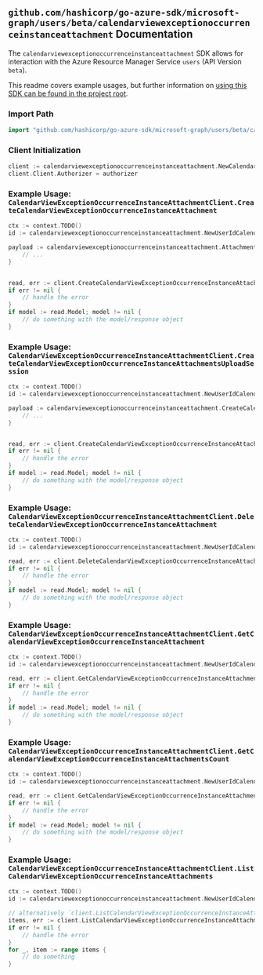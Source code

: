 
## `github.com/hashicorp/go-azure-sdk/microsoft-graph/users/beta/calendarviewexceptionoccurrenceinstanceattachment` Documentation

The `calendarviewexceptionoccurrenceinstanceattachment` SDK allows for interaction with the Azure Resource Manager Service `users` (API Version `beta`).

This readme covers example usages, but further information on [using this SDK can be found in the project root](https://github.com/hashicorp/go-azure-sdk/tree/main/docs).

### Import Path

```go
import "github.com/hashicorp/go-azure-sdk/microsoft-graph/users/beta/calendarviewexceptionoccurrenceinstanceattachment"
```


### Client Initialization

```go
client := calendarviewexceptionoccurrenceinstanceattachment.NewCalendarViewExceptionOccurrenceInstanceAttachmentClientWithBaseURI("https://management.azure.com")
client.Client.Authorizer = authorizer
```


### Example Usage: `CalendarViewExceptionOccurrenceInstanceAttachmentClient.CreateCalendarViewExceptionOccurrenceInstanceAttachment`

```go
ctx := context.TODO()
id := calendarviewexceptionoccurrenceinstanceattachment.NewUserIdCalendarViewIdExceptionOccurrenceIdInstanceID("userIdValue", "eventIdValue", "eventId1Value", "eventId2Value")

payload := calendarviewexceptionoccurrenceinstanceattachment.Attachment{
	// ...
}


read, err := client.CreateCalendarViewExceptionOccurrenceInstanceAttachment(ctx, id, payload)
if err != nil {
	// handle the error
}
if model := read.Model; model != nil {
	// do something with the model/response object
}
```


### Example Usage: `CalendarViewExceptionOccurrenceInstanceAttachmentClient.CreateCalendarViewExceptionOccurrenceInstanceAttachmentsUploadSession`

```go
ctx := context.TODO()
id := calendarviewexceptionoccurrenceinstanceattachment.NewUserIdCalendarViewIdExceptionOccurrenceIdInstanceID("userIdValue", "eventIdValue", "eventId1Value", "eventId2Value")

payload := calendarviewexceptionoccurrenceinstanceattachment.CreateCalendarViewExceptionOccurrenceInstanceAttachmentsUploadSessionRequest{
	// ...
}


read, err := client.CreateCalendarViewExceptionOccurrenceInstanceAttachmentsUploadSession(ctx, id, payload)
if err != nil {
	// handle the error
}
if model := read.Model; model != nil {
	// do something with the model/response object
}
```


### Example Usage: `CalendarViewExceptionOccurrenceInstanceAttachmentClient.DeleteCalendarViewExceptionOccurrenceInstanceAttachment`

```go
ctx := context.TODO()
id := calendarviewexceptionoccurrenceinstanceattachment.NewUserIdCalendarViewIdExceptionOccurrenceIdInstanceIdAttachmentID("userIdValue", "eventIdValue", "eventId1Value", "eventId2Value", "attachmentIdValue")

read, err := client.DeleteCalendarViewExceptionOccurrenceInstanceAttachment(ctx, id, calendarviewexceptionoccurrenceinstanceattachment.DefaultDeleteCalendarViewExceptionOccurrenceInstanceAttachmentOperationOptions())
if err != nil {
	// handle the error
}
if model := read.Model; model != nil {
	// do something with the model/response object
}
```


### Example Usage: `CalendarViewExceptionOccurrenceInstanceAttachmentClient.GetCalendarViewExceptionOccurrenceInstanceAttachment`

```go
ctx := context.TODO()
id := calendarviewexceptionoccurrenceinstanceattachment.NewUserIdCalendarViewIdExceptionOccurrenceIdInstanceIdAttachmentID("userIdValue", "eventIdValue", "eventId1Value", "eventId2Value", "attachmentIdValue")

read, err := client.GetCalendarViewExceptionOccurrenceInstanceAttachment(ctx, id, calendarviewexceptionoccurrenceinstanceattachment.DefaultGetCalendarViewExceptionOccurrenceInstanceAttachmentOperationOptions())
if err != nil {
	// handle the error
}
if model := read.Model; model != nil {
	// do something with the model/response object
}
```


### Example Usage: `CalendarViewExceptionOccurrenceInstanceAttachmentClient.GetCalendarViewExceptionOccurrenceInstanceAttachmentsCount`

```go
ctx := context.TODO()
id := calendarviewexceptionoccurrenceinstanceattachment.NewUserIdCalendarViewIdExceptionOccurrenceIdInstanceID("userIdValue", "eventIdValue", "eventId1Value", "eventId2Value")

read, err := client.GetCalendarViewExceptionOccurrenceInstanceAttachmentsCount(ctx, id, calendarviewexceptionoccurrenceinstanceattachment.DefaultGetCalendarViewExceptionOccurrenceInstanceAttachmentsCountOperationOptions())
if err != nil {
	// handle the error
}
if model := read.Model; model != nil {
	// do something with the model/response object
}
```


### Example Usage: `CalendarViewExceptionOccurrenceInstanceAttachmentClient.ListCalendarViewExceptionOccurrenceInstanceAttachments`

```go
ctx := context.TODO()
id := calendarviewexceptionoccurrenceinstanceattachment.NewUserIdCalendarViewIdExceptionOccurrenceIdInstanceID("userIdValue", "eventIdValue", "eventId1Value", "eventId2Value")

// alternatively `client.ListCalendarViewExceptionOccurrenceInstanceAttachments(ctx, id, calendarviewexceptionoccurrenceinstanceattachment.DefaultListCalendarViewExceptionOccurrenceInstanceAttachmentsOperationOptions())` can be used to do batched pagination
items, err := client.ListCalendarViewExceptionOccurrenceInstanceAttachmentsComplete(ctx, id, calendarviewexceptionoccurrenceinstanceattachment.DefaultListCalendarViewExceptionOccurrenceInstanceAttachmentsOperationOptions())
if err != nil {
	// handle the error
}
for _, item := range items {
	// do something
}
```
